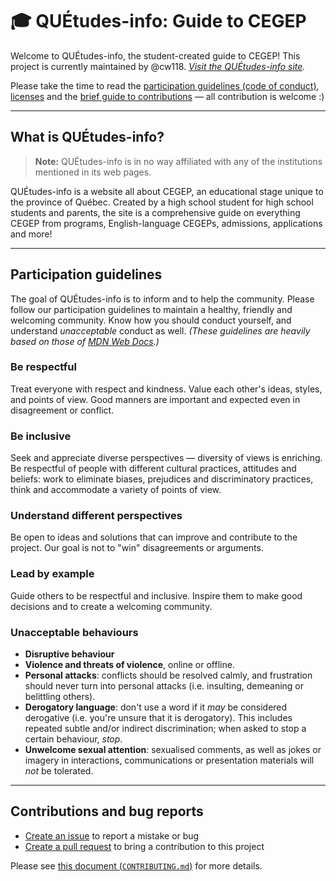 # 🎓 QUÉtudes-info: Guide to CEGEP

Welcome to QUÉtudes-info, the student-created guide to CEGEP! This project is currently maintained by @cw118. *[Visit the QUÉtudes-info site](https://cw118.github.io/quetudesinfo).*

Please take the time to read the [participation guidelines (code of conduct)](#participation-guidelines), [licenses](docs/LICENSE.md) and the [brief guide to contributions](docs/CONTRIBUTING.md) — all contribution is welcome :)

---

## What is QUÉtudes-info?

> **Note:** QUÉtudes-info is in no way affiliated with any of the institutions mentioned in its web pages.

QUÉtudes-info is a website all about CEGEP, an educational stage unique to the province of Québec. Created by a high school student for high school students and parents, the site is a comprehensive guide on everything CEGEP from programs, English-language CEGEPs, admissions, applications and more!

---

## Participation guidelines

The goal of QUÉtudes-info is to inform and to help the community. Please follow our participation guidelines to maintain a healthy, friendly and welcoming community. Know how you should conduct yourself, and understand *unacceptable* conduct as well. *(These guidelines are heavily based on those of [MDN Web Docs](https://github.com/mdn/mdn-community#participation-guideline-highlights).)*

### Be respectful

Treat everyone with respect and kindness. Value each other's ideas, styles, and points of view. Good manners are important and expected even in disagreement or conflict.

### Be inclusive

Seek and appreciate diverse perspectives — diversity of views is enriching. Be respectful of people with different cultural practices, attitudes and beliefs: work to eliminate biases, prejudices and discriminatory practices, think and accommodate a variety of points of view.

### Understand different perspectives

Be open to ideas and solutions that can improve and contribute to the project. Our goal is not to "win" disagreements or arguments.

### Lead by example

Guide others to be respectful and inclusive. Inspire them to make good decisions and to create a welcoming community.

### Unacceptable behaviours

- **Disruptive behaviour**
- **Violence and threats of violence**, online or offline.
- **Personal attacks**: conflicts should be resolved calmly, and frustration should never turn into personal attacks (i.e. insulting, demeaning or belittling others).
- **Derogatory language**: don't use a word if it *may* be considered derogative (i.e. you're unsure that it is derogatory). This includes repeated subtle and/or indirect discrimination; when asked to stop a certain behaviour, *stop*.
- **Unwelcome sexual attention**: sexualised comments, as well as jokes or imagery in interactions, communications or presentation materials will *not* be tolerated.

---

## Contributions and bug reports

- [Create an issue](https://github.com/cw118/quetudesinfo/issues/new/choose) to report a mistake or bug
- [Create a pull request](https://github.com/cw118/quetudesinfo/compare) to bring a contribution to this project

Please see [this document (`CONTRIBUTING.md`)](docs/CONTRIBUTING.md) for more details.
